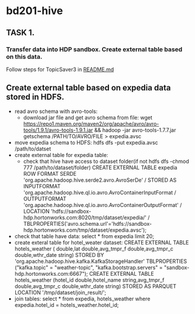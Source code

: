 # bd201-hive
## TASK 1. 
### Transfer data into HDP sandbox. Create external table based on this data.
Follow steps for TopicSaver3 in [README.md](https://github.com/Nexxezz/kafkastreamsapp/blob/master/README.md)
 ## Create external table based on expedia data stored in HDFS.
 * read avro schema with avro-tools:
   * download jar file and get avro schema from file: 
   wget https://repo1.maven.org/maven2/org/apache/avro/avro-tools/1.9.1/avro-tools-1.9.1.jar && hadoop -jar avro-tools-1.7.7.jar getschema /PATH/TO/AVRO/FILE  > expedia.avsc
 * move expedia schema to HDFS:
   hdfs dfs -put expedia.avsc /path/to/datset
 * create external table for expedia table:
    * check that hive have access to dataset folder(if not hdfs dfs -chmod 777 /path/to/dataset/folder)
    CREATE EXTERNAL TABLE expedia
    ROW FORMAT SERDE 'org.apache.hadoop.hive.serde2.avro.AvroSerDe' / 
    STORED AS INPUTFORMAT 'org.apache.hadoop.hive.ql.io.avro.AvroContainerInputFormat /
    OUTPUTFORMAT 'org.apache.hadoop.hive.ql.io.avro.AvroContainerOutputFormat' /
    LOCATION 'hdfs://sandbox-hdp.hortonworks.com:8020/tmp/dataset/expedia/' /
    TBLPROPERTIES('avro.schema.url'='hdfs://sandbox-hdp.hortonworks.com/tmp/dataset/expedia.avsc');
  * check that table have data:
    select * from expedia limit 20;
  * create exteral table for hotel_weater dataset:
    CREATE EXTERNAL TABLE hotels_weather ( double,lat double,avg_tmpr_f double,avg_tmpr_c double,wthr_date string) STORED BY 'org.apache.hadoop.hive.kafka.KafkaStorageHandler' TBLPROPERTIES ("kafka.topic" = "weather-topic", "kafka.bootstrap.servers" = "sandbox-hdp.hortonworks.com:6667");
    CREATE EXTERNAL TABLE hotels_weather (hotel_id double,hotel_name string,avg_tmpr_f double,avg_tmpr_c double,wthr_date string) STORED AS PARQUET LOCATION '/tmp/dataset/join_result/';
  * join tables:
    select * from expedia, hotels_weather where expedia.hotel_id = hotels_weather.hotel_id;
    
    
    
    
    
    
